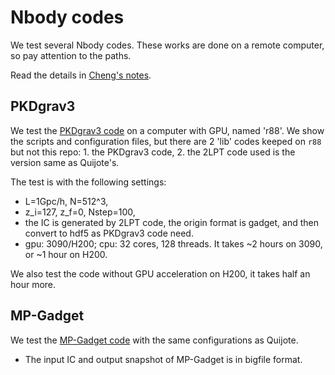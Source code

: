 # Nbody codes 

We test several Nbody codes. 
These works are done on a remote computer, so pay attention to the paths.

Read the details in [Cheng's notes](./nbody-code.md).

## PKDgrav3

We test the [PKDgrav3 code](https://pkdgrav3.readthedocs.io/en/latest/) on a computer with GPU, named 'r88'. 
We show the scripts and configuration files, but there are 2 'lib' codes keeped on `r88` but not this repo: 1. the PKDgrav3 code, 2. the 2LPT code used is the version same as Quijote's.

The test is with the following settings:
- L=1Gpc/h, N=512^3,
- z_i=127, z_f=0, Nstep=100, 
- the IC is generated by 2LPT code, the origin format is gadget, and then convert to hdf5 as PKDgrav3 code need.
- gpu: 3090/H200; cpu: 32 cores, 128 threads.
It takes ~2 hours on 3090, or ~1 hour on H200.

We also test the code without GPU acceleration on H200, it takes half an hour more.

## MP-Gadget

We test the [MP-Gadget code](https://github.com/MP-Gadget/MP-Gadget) with the same configurations as Quijote.

- The input IC and output snapshot of MP-Gadget is in bigfile format.